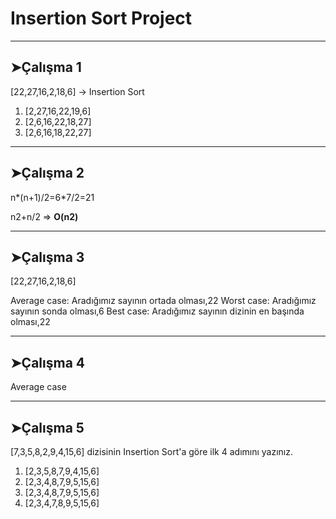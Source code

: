 <h1>Insertion Sort Project</h1>
<p></p>
<hr>
<h2>&#10148;Çalışma 1</h2>
<p>[22,27,16,2,18,6] -> Insertion Sort</p>
<ol>
<li>[2,27,16,22,19,6]</li>
<li>[2,6,16,22,18,27]</li>
<li>[2,6,16,18,22,27]</li>
</ol>
<hr>
<h2>&#10148;Çalışma 2</h2>
<p>n*(n+1)/2=6*7/2=21</p>
<p>n2+n/2 => <strong>O(n2)</strong>
<hr>
<h2>&#10148;Çalışma 3</h2>
<p>[22,27,16,2,18,6] </p>

Average case: Aradığımız sayının ortada olması,22
Worst case: Aradığımız sayının sonda olması,6 
Best case: Aradığımız sayının dizinin en başında olması,22
<hr>
<h2>&#10148;Çalışma 4</h2>
Average case
<hr>
<h2>&#10148;Çalışma 5</h2>
[7,3,5,8,2,9,4,15,6] dizisinin Insertion Sort'a göre ilk 4 adımını yazınız.
<ol>
<li>[2,3,5,8,7,9,4,15,6]</li>
<li>[2,3,4,8,7,9,5,15,6]</li>
<li>[2,3,4,8,7,9,5,15,6]</li>
<li>[2,3,4,7,8,9,5,15,6]</li>
</ol>
